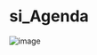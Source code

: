 # si_Agenda
![image](https://github.com/nailaadibah2/si_Agenda/assets/153593609/1fa9235c-3a9f-4aae-9c0b-aa588591ef07)
